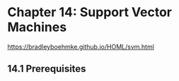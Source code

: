 # Chapter 14: Support Vector Machines

https://bradleyboehmke.github.io/HOML/svm.html

## 14.1 Prerequisites
